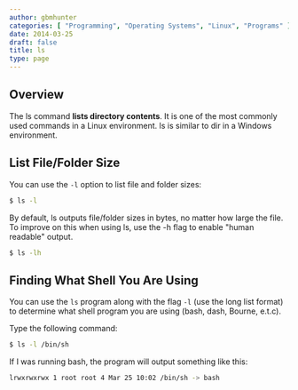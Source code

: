 ```yaml
---
author: gbmhunter
categories: [ "Programming", "Operating Systems", "Linux", "Programs" ]
date: 2014-03-25
draft: false
title: ls
type: page
---
```


## Overview

The ls command **lists directory contents**. It is one of the most commonly used commands in a Linux environment. ls is similar to dir in a Windows environment.

## List File/Folder Size

You can use the `-l` option to list file and folder sizes:

```sh    
$ ls -l
```

By default, ls outputs file/folder sizes in bytes, no matter how large the file. To improve on this when using ls, use the -h flag to enable "human readable" output.

```sh    
$ ls -lh
```

## Finding What Shell You Are Using

You can use the `ls` program along with the flag `-l` (use the long list format) to determine what shell program you are using (bash, dash, Bourne, e.t.c).

Type the following command:

```sh  
$ ls -l /bin/sh
```  

If I was running bash, the program will output something like this:

```sh    
lrwxrwxrwx 1 root root 4 Mar 25 10:02 /bin/sh -> bash
```